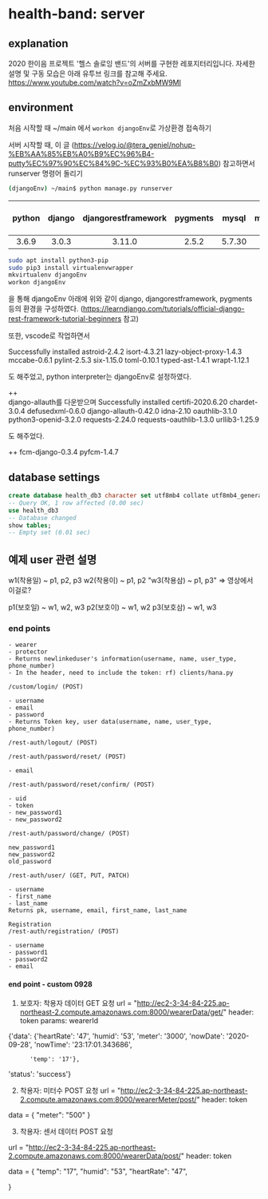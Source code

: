 # health-band: server

## explanation

2020 한이음 프로젝트 '헬스 솔로잉 밴드'의 서버를 구현한 레포지터리입니다.
자세한 설명 및 구동 모습은 아래 유투브 링크를 참고해 주세요.
https://www.youtube.com/watch?v=oZmZxbMW9MI

## environment

처음 시작할 때 ~/main 에서 `workon djangoEnv`로 가상환경 접속하기

서버 시작할 때, 이 글
(https://velog.io/@tera_geniel/nohup-%EB%AA%85%EB%A0%B9%EC%96%B4-putty%EC%97%90%EC%84%9C-%EC%93%B0%EA%B8%B0)
 참고하면서 runserver 명령어 돌리기
```bash
(djangoEnv) ~/main$ python manage.py runserver

```

| python | django | djangorestframework | pygments | mysql | mysqlclient | mysql-client-core | django-rest-auth | django-allauth | 
| :----: | :----: | :------------------:| :------: | :---: | :---------: | :---------------: | :--------------: | :----: |
| 3.6.9 | 3.0.3 | 3.11.0 | 2.5.2 | 5.7.30 | 2.0.1 | 5.7 | 0.9.5 | 0.42.0 |

```bash
sudo apt install python3-pip
sudo pip3 install virtualenvwrapper
mkvirtualenv djangoEnv
workon djangoEnv
```
을 통해 djangoEnv 아래에 위와 같이 django, djangorestframework, pygments 등의 환경을 구성하였다.
(https://learndjango.com/tutorials/official-django-rest-framework-tutorial-beginners 참고)

또한, vscode로 작업하면서

Successfully installed astroid-2.4.2 isort-4.3.21 lazy-object-proxy-1.4.3 mccabe-0.6.1 pylint-2.5.3 six-1.15.0 toml-0.10.1 typed-ast-1.4.1 wrapt-1.12.1

도 해주었고, python interpreter는 djangoEnv로 설정하였다.

++  
django-allauth를 다운받으며
Successfully installed certifi-2020.6.20 chardet-3.0.4 defusedxml-0.6.0 django-allauth-0.42.0 idna-2.10 oauthlib-3.1.0 python3-openid-3.2.0 requests-2.24.0 requests-oauthlib-1.3.0 urllib3-1.25.9

도 해주었다.

++ 
fcm-django-0.3.4 pyfcm-1.4.7

## database settings

```sql
create database health_db3 character set utf8mb4 collate utf8mb4_general_ci;
-- Query OK, 1 row affected (0.00 sec)
use health_db3
-- Database changed
show tables;
-- Empty set (0.01 sec)
```

## 예제 user 관련 설명

w1(착용일) ~ p1, p2, p3
w2(착용이) ~ p1, p2
"w3(착용삼) ~ p1, p3" => 영상에서 이걸로?

p1(보호일) ~ w1, w2, w3
p2(보호이) ~ w1, w2
p3(보호삼) ~ w1, w3

### end points

```/linkedUser/post (POST)
- wearer
- protector
- Returns newlinkeduser's information(username, name, user_type, phone_number)
- In the header, need to include the token: rf) clients/hana.py
```

```
/custom/login/ (POST)

- username
- email
- password
- Returns Token key, user data(username, name, user_type, phone_number)
```
```
/rest-auth/logout/ (POST)
```
```
/rest-auth/password/reset/ (POST)

- email
```
```
/rest-auth/password/reset/confirm/ (POST)

- uid
- token
- new_password1
- new_password2
```
```
/rest-auth/password/change/ (POST)

new_password1
new_password2
old_password
```

```
/rest-auth/user/ (GET, PUT, PATCH)

- username
- first_name
- last_name
Returns pk, username, email, first_name, last_name
```
```
Registration
/rest-auth/registration/ (POST)

- username
- password1
- password2
- email
```

#### end point - custom 0928

1. 보호자: 착용자 데이터 GET 요청
url = "http://ec2-3-34-84-225.ap-northeast-2.compute.amazonaws.com:8000/wearerData/get/"
header: token
params: wearerId


{'data': {'heartRate': '47',
          'humid': '53',
          'meter': '3000',
          'nowDate': '2020-09-28',
          'nowTime': '23:17:01.343686',
          
          'temp': '17'},
 'status': 'success'}


2. 착용자: 미터수 POST 요청
url =  "http://ec2-3-34-84-225.ap-northeast-2.compute.amazonaws.com:8000/wearerMeter/post/"
header: token

data = {
    "meter": "500"
}


3. 착용자: 센서 데이터 POST 요청

url = "http://ec2-3-34-84-225.ap-northeast-2.compute.amazonaws.com:8000/wearerData/post/"
header: token

data = {
    "temp": "17",
    "humid": "53",
    "heartRate": "47",
    
}
